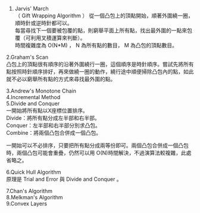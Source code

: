 1. Jarvis' March      
（ Gift Wrapping Algorithm ）
從一個凸包上的頂點開始，順著外圍繞一圈，順時針或逆時針都可以。  
每當尋找下一個要被包覆的點，則窮舉平面上所有點，找出最外圍的一點來包覆（可利用叉積運算來判斷）。   
時間複雜度為 O(N*M) ， N 為所有點的數目， M 為凸包的頂點數目。   

2.Graham's Scan   
  凸包上的頂點很有順序的沿著外圍繞行一圈，這個順序是時針順序。嘗試先將所有點按照時針順序排好，再來做繞一圈的動作，繞行途中順便掃除凸包內的點，如此就不必以窮舉所有點的方式來尋找最外圍的點。  
  
3.Andrew's Monotone Chain    
4.Incremental Method   
5.Divide and Conquer    
   一開始將所有點以X座標位置排序。  
   Divide：將所有點分成左半部和右半部。  
   Conquer：左半部和右半部分別求凸包。  
   Combine：將兩個凸包合併成一個凸包。  
   
   一開始可以不必排序，只要把所有點分成兩等份即可。兩個凸包合併成一個凸包時，兩個凸包可能會重疊，仍然可以用 O(N)時間解決，不過演算法較複雜，此處省略之。  
   
6.Quick Hull Algorithm   
   原理是 Trial and Error 與 Divide and Conquer 。
   
   
7.Chan's Algorithm   
8.Melkman's Algorithm   
9.Convex Layers  
